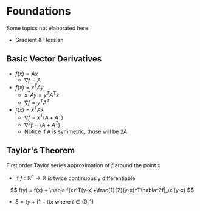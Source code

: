 # Foundations

Some topics not elaborated here:

- Gradient & Hessian

## Basic Vector Derivatives

- $f(x) = Ax$
  - $\nabla f = A$
- $f(x) = x^TAy$
  - $x^T A y = y^TA^Tx$
  - $\nabla f =y^TA^T$
- $f(x) = x^T A x$
  - $\nabla f = x^T(A + A^T)$
  - $\nabla ^2 f = (A + A^T)$
  - Notice if A is symmetric, those will be $2A$

## Taylor's Theorem

First order Taylor series approximation of $f$ around the point $x$

- If $f: \mathbb R^n \to \mathbb R$ is twice continuously differentiable

$$
f(y) = f(x) + \nabla f(x)^T(y-x)+\frac{1}{2}(y-x)^T\nabla^2f|_\xi(y-x)
$$

- $\xi = ty + (1-t)x$ where $t\in (0, 1)$



## 